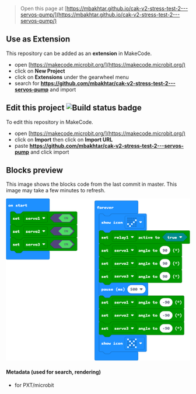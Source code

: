 
> Open this page at [https://mbakhtar.github.io/cak-v2-stress-test-2---servos-pump/](https://mbakhtar.github.io/cak-v2-stress-test-2---servos-pump/)

## Use as Extension

This repository can be added as an **extension** in MakeCode.

* open [https://makecode.microbit.org/](https://makecode.microbit.org/)
* click on **New Project**
* click on **Extensions** under the gearwheel menu
* search for **https://github.com/mbakhtar/cak-v2-stress-test-2---servos-pump** and import

## Edit this project ![Build status badge](https://github.com/mbakhtar/cak-v2-stress-test-2---servos-pump/workflows/MakeCode/badge.svg)

To edit this repository in MakeCode.

* open [https://makecode.microbit.org/](https://makecode.microbit.org/)
* click on **Import** then click on **Import URL**
* paste **https://github.com/mbakhtar/cak-v2-stress-test-2---servos-pump** and click import

## Blocks preview

This image shows the blocks code from the last commit in master.
This image may take a few minutes to refresh.

![A rendered view of the blocks](https://github.com/mbakhtar/cak-v2-stress-test-2---servos-pump/raw/master/.github/makecode/blocks.png)

#### Metadata (used for search, rendering)

* for PXT/microbit
<script src="https://makecode.com/gh-pages-embed.js"></script><script>makeCodeRender("{{ site.makecode.home_url }}", "{{ site.github.owner_name }}/{{ site.github.repository_name }}");</script>
